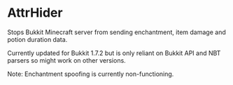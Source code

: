 AttrHider
=========

Stops Bukkit Minecraft server from sending enchantment, item damage and potion duration data. 

Currently updated for Bukkit 1.7.2 but is only reliant on Bukkit API and NBT parsers so might work on other versions.

Note: Enchantment spoofing is currently non-functioning.
